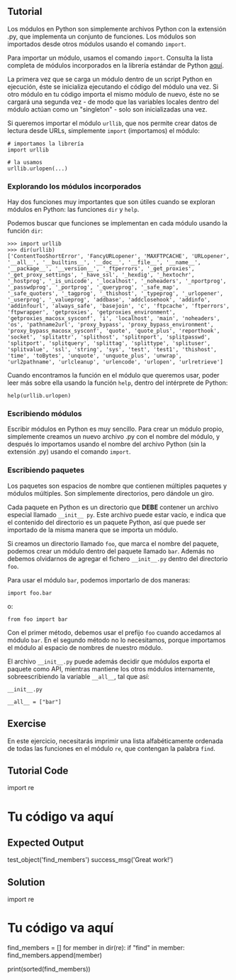 Tutorial
--------

Los módulos en Python son simplemente archivos Python con la extensión .py, que implementa un conjunto de funciones. Los módulos son importados desde otros módulos usando el comando `import`.

Para importar un módulo, usamos el comando `import`. Consulta la lista completa de módulos incorporados en la librería estándar de Python [aquí](https://docs.python.org/3/library/).

La primera vez que se carga un módulo dentro de un script Python en ejecución, éste se inicializa ejecutando el código del módulo una vez. Si otro módulo en tu código importa el mismo módulo de nuevo, éste no se cargará una segunda vez - de modo que las variables locales dentro del módulo actúan como un "singleton" - solo son inicializadas una vez.

Si queremos importar el módulo `urllib`, que nos permite crear datos de lectura desde URLs, simplemente `import` (importamos) el módulo:

    # importamos la librería
    import urllib

    # la usamos
    urllib.urlopen(...)

### Explorando los módulos incorporados

Hay dos funciones muy importantes que son útiles cuando se exploran módulos en Python: las funciones `dir` y `help`.

Podemos buscar que funciones se implementan en cada módulo usando la función `dir`:

    >>> import urllib
    >>> dir(urllib)
    ['ContentTooShortError', 'FancyURLopener', 'MAXFTPCACHE', 'URLopener', '__all__', '__builtins__', '__doc__', '__file__', '__name__', '__package__', '__version__', '_ftperrors', '_get_proxies', '_get_proxy_settings', '_have_ssl', '_hexdig', '_hextochr', '_hostprog', '_is_unicode', '_localhost', '_noheaders', '_nportprog', '_passwdprog', '_portprog', '_queryprog', '_safe_map', '_safe_quoters', '_tagprog', '_thishost', '_typeprog', '_urlopener', '_userprog', '_valueprog', 'addbase', 'addclosehook', 'addinfo', 'addinfourl', 'always_safe', 'basejoin', 'c', 'ftpcache', 'ftperrors', 'ftpwrapper', 'getproxies', 'getproxies_environment', 'getproxies_macosx_sysconf', 'i', 'localhost', 'main', 'noheaders', 'os', 'pathname2url', 'proxy_bypass', 'proxy_bypass_environment', 'proxy_bypass_macosx_sysconf', 'quote', 'quote_plus', 'reporthook', 'socket', 'splitattr', 'splithost', 'splitnport', 'splitpasswd', 'splitport', 'splitquery', 'splittag', 'splittype', 'splituser', 'splitvalue', 'ssl', 'string', 'sys', 'test', 'test1', 'thishost', 'time', 'toBytes', 'unquote', 'unquote_plus', 'unwrap', 'url2pathname', 'urlcleanup', 'urlencode', 'urlopen', 'urlretrieve']

Cuando encontramos la función en el módulo que queremos usar, poder leer más sobre ella usando la función `help`, dentro del intérprete de Python:

    help(urllib.urlopen)

### Escribiendo módulos

Escribir módulos en Python es muy sencillo. Para crear un módulo propio, simplemente creamos un nuevo archivo .py con el nombre del módulo, y después lo importamos usando el nombre del archivo Python (sin la extensión .py) usando el comando `import`.

### Escribiendo paquetes

Los paquetes son espacios de nombre que contienen múltiples paquetes y módulos múltiples. Son simplemente directorios, pero dándole un giro.

Cada paquete en Python es un directorio que **DEBE** contener un archivo especial llamado `__init__ py`. Este archivo puede estar vacío, e indica que el contenido del directorio es un paquete Python, así que puede ser importado de la misma manera que se importa un módulo.

Si creamos un directorio llamado `foo`, que marca el nombre del paquete, podemos crear un módulo dentro del paquete llamado `bar`. Además no debemos olvidarnos de agregar el fichero `__init__.py` dentro  del directorio `foo`.

Para usar el módulo `bar`, podemos importarlo de dos maneras:

    import foo.bar

o:

    from foo import bar

Con el primer método, debemos usar el prefijo `foo` cuando accedamos al módulo `bar`. En el segundo método no lo necesitamos, porque importamos el módulo al espacio de nombres de nuestro módulo.

El archivo `__init__.py` puede además decidir que módulos exporta el paquete como API, mientras mantiene los otros módulos internamente, sobreescribiendo la variable `__all__`, tal que así:

    __init__.py

    __all__ = ["bar"]

Exercise
--------

En este ejercicio, necesitarás imprimir una lista alfabéticamente ordenada de todas las funciones en el módulo `re`, que contengan la palabra `find`.

Tutorial Code
-------------

import re

# Tu código va aquí

Expected Output
---------------

test_object('find_members')
success_msg('Great work!')

Solution
--------

import re

# Tu código va aquí
find_members = []
for member in dir(re):
    if "find" in member:
        find_members.append(member)

print(sorted(find_members))
